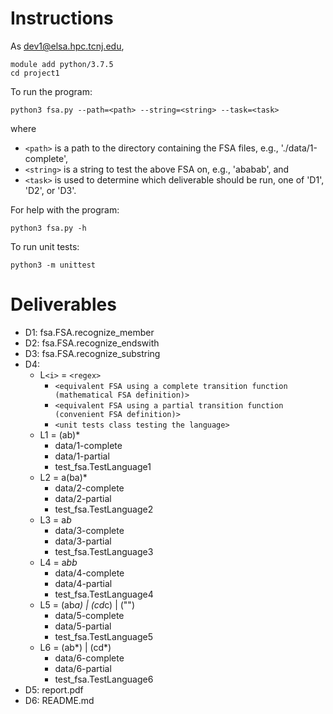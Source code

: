 # Instructions

As dev1@elsa.hpc.tcnj.edu,
```
module add python/3.7.5
cd project1
```

To run the program:
```
python3 fsa.py --path=<path> --string=<string> --task=<task>
```

where
- `<path>` is a path to the directory containing the FSA files, e.g., './data/1-complete',
- `<string>` is a string to test the above FSA on, e.g., 'ababab', and
- `<task>` is used to determine which deliverable should be run, one of 'D1', 'D2', or 'D3'.

For help with the program:
```
python3 fsa.py -h
```

To run unit tests:
```
python3 -m unittest
```

# Deliverables

- D1: fsa.FSA.recognize_member
- D2: fsa.FSA.recognize_endswith
- D3: fsa.FSA.recognize_substring
- D4:
	- L`<i>` = `<regex>`
		- `<equivalent FSA using a complete transition function (mathematical FSA definition)>`
		- `<equivalent FSA using a partial transition function (convenient FSA definition)>`
		- `<unit tests class testing the language>`
	- L1 = (ab)*
		- data/1-complete
		- data/1-partial
		- test_fsa.TestLanguage1
	- L2 = a(ba)*
		- data/2-complete
		- data/2-partial
		- test_fsa.TestLanguage2
	- L3 = a*b*
		- data/3-complete
		- data/3-partial
		- test_fsa.TestLanguage3
	- L4 = a*bb*
		- data/4-complete
		- data/4-partial
		- test_fsa.TestLanguage4
	- L5 = (ab*a) | (cd*c) | ("")
		- data/5-complete
		- data/5-partial
		- test_fsa.TestLanguage5
	- L6 = (ab*) | (cd*)
		- data/6-complete
		- data/6-partial
		- test_fsa.TestLanguage6
- D5: report.pdf
- D6: README.md

